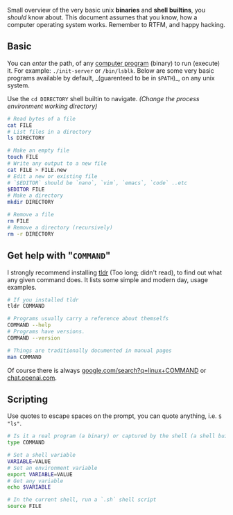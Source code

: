 Small overview of the very basic unix **binaries** and **shell builtins**, you _should_ know about. This document assumes that you know, how a computer operating system works. Remember to RTFM, and happy hacking.

## Basic

You can _enter_ the path, of any [computer program](https://en.wikipedia.org/wiki/Computer_program) (binary) to run (execute) it. For example: `./init-server` or `/bin/lsblk`. Below are some very basic programs available by default, \_(guarenteed to be in `$PATH`)\_, on any unix system.

Use the `cd DIRECTORY` shell builtin to navigate. _(Change the process environment working directory)_

```sh
# Read bytes of a file
cat FILE
# List files in a directory
ls DIRECTORY

# Make an empty file
touch FILE
# Write any output to a new file
cat FILE > FILE.new
# Edit a new or existing file
# `$EDITOR` should be `nano`, `vim`, `emacs`, `code` ..etc
$EDITOR FILE
# Make a directory
mkdir DIRECTORY

# Remove a file
rm FILE
# Remove a directory (recursively)
rm -r DIRECTORY
```

## Get help with "`COMMAND`"

I strongly recommend installing [tldr](https://github.com/tldr-pages/tldr#readme) (Too long; didn't read), to find out what any given command does. It lists some simple and modern day, usage examples.

```sh
# If you installed tldr
tldr COMMAND

# Programs usually carry a reference about themselfs
COMMAND --help
# Programs have versions.
COMMAND --version

# Things are traditionally documented in manual pages
man COMMAND
```

Of course there is always [google.com/search?q=linux+COMMAND](https://www.google.com/search?q=linux+COMMAND) or [chat.openai.com](https://chat.openai.com).

## Scripting

Use quotes to escape spaces on the prompt, you can quote anything, i.e. `$ "ls"`.

```sh
# Is it a real program (a binary) or captured by the shell (a shell builtin)
type COMMAND

# Set a shell variable
VARIABLE=VALUE
# Set an environment variable
export VARIABLE=VALUE
# Get any variable
echo $VARIABLE

# In the current shell, run a `.sh` shell script
source FILE
```
